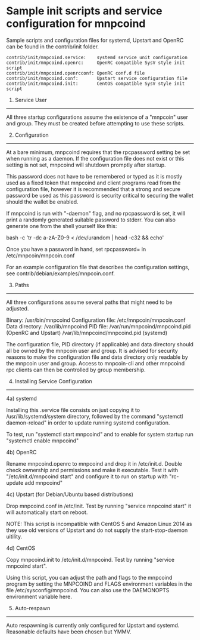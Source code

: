Sample init scripts and service configuration for mnpcoind
==========================================================

Sample scripts and configuration files for systemd, Upstart and OpenRC
can be found in the contrib/init folder.

    contrib/init/mnpcoind.service:    systemd service unit configuration
    contrib/init/mnpcoind.openrc:     OpenRC compatible SysV style init script
    contrib/init/mnpcoind.openrcconf: OpenRC conf.d file
    contrib/init/mnpcoind.conf:       Upstart service configuration file
    contrib/init/mnpcoind.init:       CentOS compatible SysV style init script

1. Service User
---------------------------------

All three startup configurations assume the existence of a "mnpcoin" user
and group.  They must be created before attempting to use these scripts.

2. Configuration
---------------------------------

At a bare minimum, mnpcoind requires that the rpcpassword setting be set
when running as a daemon.  If the configuration file does not exist or this
setting is not set, mnpcoind will shutdown promptly after startup.

This password does not have to be remembered or typed as it is mostly used
as a fixed token that mnpcoind and client programs read from the configuration
file, however it is recommended that a strong and secure password be used
as this password is security critical to securing the wallet should the
wallet be enabled.

If mnpcoind is run with "-daemon" flag, and no rpcpassword is set, it will
print a randomly generated suitable password to stderr.  You can also
generate one from the shell yourself like this:

bash -c 'tr -dc a-zA-Z0-9 < /dev/urandom | head -c32 && echo'

Once you have a password in hand, set rpcpassword= in /etc/mnpcoin/mnpcoin.conf

For an example configuration file that describes the configuration settings,
see contrib/debian/examples/mnpcoin.conf.

3. Paths
---------------------------------

All three configurations assume several paths that might need to be adjusted.

Binary:              /usr/bin/mnpcoind
Configuration file:  /etc/mnpcoin/mnpcoin.conf
Data directory:      /var/lib/mnpcoind
PID file:            /var/run/mnpcoind/mnpcoind.pid (OpenRC and Upstart)
                     /var/lib/mnpcoind/mnpcoind.pid (systemd)

The configuration file, PID directory (if applicable) and data directory
should all be owned by the mnpcoin user and group.  It is advised for security
reasons to make the configuration file and data directory only readable by the
mnpcoin user and group.  Access to mnpcoin-cli and other mnpcoind rpc clients
can then be controlled by group membership.

4. Installing Service Configuration
-----------------------------------

4a) systemd

Installing this .service file consists on just copying it to
/usr/lib/systemd/system directory, followed by the command
"systemctl daemon-reload" in order to update running systemd configuration.

To test, run "systemctl start mnpcoind" and to enable for system startup run
"systemctl enable mnpcoind"

4b) OpenRC

Rename mnpcoind.openrc to mnpcoind and drop it in /etc/init.d.  Double
check ownership and permissions and make it executable.  Test it with
"/etc/init.d/mnpcoind start" and configure it to run on startup with
"rc-update add mnpcoind"

4c) Upstart (for Debian/Ubuntu based distributions)

Drop mnpcoind.conf in /etc/init.  Test by running "service mnpcoind start"
it will automatically start on reboot.

NOTE: This script is incompatible with CentOS 5 and Amazon Linux 2014 as they
use old versions of Upstart and do not supply the start-stop-daemon uitility.

4d) CentOS

Copy mnpcoind.init to /etc/init.d/mnpcoind. Test by running "service mnpcoind start".

Using this script, you can adjust the path and flags to the mnpcoind program by
setting the MNPCOIND and FLAGS environment variables in the file
/etc/sysconfig/mnpcoind. You can also use the DAEMONOPTS environment variable here.

5. Auto-respawn
-----------------------------------

Auto respawning is currently only configured for Upstart and systemd.
Reasonable defaults have been chosen but YMMV.
